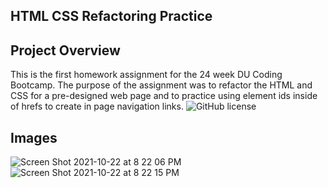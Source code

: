 ## HTML CSS Refactoring Practice
## Project Overview
This is the first homework assignment for the 24 week DU Coding Bootcamp. The purpose of the assignment was to refactor the HTML and CSS for a pre-designed web page and to practice using element ids inside of hrefs to create in page navigation links. 
![GitHub license](https://img.shields.io/badge/license-MIT-blue.svg)
## Images
![Screen Shot 2021-10-22 at 8 22 06 PM](https://user-images.githubusercontent.com/34839284/138539035-0730e000-2337-4eef-9cac-9e2ad60cd4b6.png)
![Screen Shot 2021-10-22 at 8 22 15 PM](https://user-images.githubusercontent.com/34839284/138539039-dbce615c-6a8a-4767-8f19-ac93d8966fdf.png)
